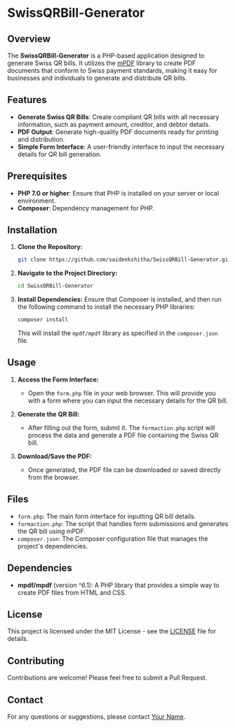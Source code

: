 # SwissQRBill-Generator

## Overview
The **SwissQRBill-Generator** is a PHP-based application designed to generate Swiss QR bills. It utilizes the [mPDF](https://mpdf.github.io/) library to create PDF documents that conform to Swiss payment standards, making it easy for businesses and individuals to generate and distribute QR bills.

## Features
- **Generate Swiss QR Bills**: Create compliant QR bills with all necessary information, such as payment amount, creditor, and debtor details.
- **PDF Output**: Generate high-quality PDF documents ready for printing and distribution.
- **Simple Form Interface**: A user-friendly interface to input the necessary details for QR bill generation.

## Prerequisites
- **PHP 7.0 or higher**: Ensure that PHP is installed on your server or local environment.
- **Composer**: Dependency management for PHP.

## Installation

1. **Clone the Repository:**
    ```bash
    git clone https://github.com/saideekshitha/SwissQRBill-Generator.git
    ```

2. **Navigate to the Project Directory:**
    ```bash
    cd SwissQRBill-Generator
    ```

3. **Install Dependencies:**
    Ensure that Composer is installed, and then run the following command to install the necessary PHP libraries:
    ```bash
    composer install
    ```
    This will install the `mpdf/mpdf` library as specified in the `composer.json` file.

## Usage

1. **Access the Form Interface:**
    - Open the `form.php` file in your web browser. This will provide you with a form where you can input the necessary details for the QR bill.

2. **Generate the QR Bill:**
    - After filling out the form, submit it. The `formaction.php` script will process the data and generate a PDF file containing the Swiss QR bill.

3. **Download/Save the PDF:**
    - Once generated, the PDF file can be downloaded or saved directly from the browser.

## Files

- `form.php`: The main form interface for inputting QR bill details.
- `formaction.php`: The script that handles form submissions and generates the QR bill using mPDF.
- `composer.json`: The Composer configuration file that manages the project's dependencies.

## Dependencies

- **mpdf/mpdf** (version ^6.1): A PHP library that provides a simple way to create PDF files from HTML and CSS.

## License
This project is licensed under the MIT License - see the [LICENSE](LICENSE) file for details.

## Contributing
Contributions are welcome! Please feel free to submit a Pull Request.

## Contact
For any questions or suggestions, please contact [Your Name](mailto:your.email@example.com).
